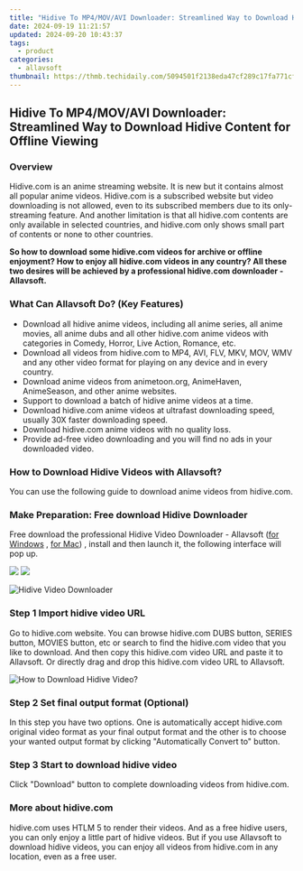 ```yaml
---
title: "Hidive To MP4/MOV/AVI Downloader: Streamlined Way to Download Hidive Content for Offline Viewing"
date: 2024-09-19 11:21:57
updated: 2024-09-20 10:43:37
tags:
  - product
categories:
  - allavsoft
thumbnail: https://thmb.techidaily.com/5094501f2138eda47cf289c17fa771cf70f1a2ff2f06afb7d0554f6c0b97c22b.jpg
---
```


## Hidive To MP4/MOV/AVI Downloader: Streamlined Way to Download Hidive Content for Offline Viewing

### Overview

Hidive.com is an anime streaming website. It is new but it contains almost all popular anime videos. Hidive.com is a subscribed website but video downloading is not allowed, even to its subscribed members due to its only-streaming feature. And another limitation is that all hidive.com contents are only available in selected countries, and hidive.com only shows small part of contents or none to other countries.

**So how to download some hidive.com videos for archive or offline enjoyment? How to enjoy all hidive.com videos in any country? All these two desires will be achieved by a professional hidive.com downloader - Allavsoft.**

### What Can Allavsoft Do? (Key Features)

* Download all hidive anime videos, including all anime series, all anime movies, all anime dubs and all other hidive.com anime videos with categories in Comedy, Horror, Live Action, Romance, etc.
* Download all videos from hidive.com to MP4, AVI, FLV, MKV, MOV, WMV and any other video format for playing on any device and in every country.
* Download anime videos from animetoon.org, AnimeHaven, AnimeSeason, and other anime websites.
* Support to download a batch of hidive anime videos at a time.
* Download hidive.com anime videos at ultrafast downloading speed, usually 30X faster downloading speed.
* Download hidive.com anime videos with no quality loss.
* Provide ad-free video downloading and you will find no ads in your downloaded video.

### How to Download Hidive Videos with Allavsoft?

You can use the following guide to download anime videos from hidive.com.

### Make Preparation: Free download Hidive Downloader

Free download the professional Hidive Video Downloader - Allavsoft ([for Windows](https://tools.techidaily.com/allavsoft/products/) , [for Mac](https://tools.techidaily.com/allavsoft/products/)) , install and then launch it, the following interface will pop up.

[![](https://www.allavsoft.com/how-to/../images/how-to/free-download-win.jpg)](https://tools.techidaily.com/allavsoft/products/) [![](https://www.allavsoft.com/how-to/../images/how-to/free-download-mac.jpg)](https://tools.techidaily.com/allavsoft/products/)

![Hidive Video Downloader](https://www.allavsoft.com/how-to/../images/allavsoft/screen-shot-600.jpg)

### Step 1 Import hidive video URL

Go to hidive.com website. You can browse hidive.com DUBS button, SERIES button, MOVIES button, etc or search to find the hidive.com video that you like to download. And then copy this hidive.com video URL and paste it to Allavsoft. Or directly drag and drop this hidive.com video URL to Allavsoft.

![How to Download Hidive Video?](https://www.allavsoft.com/how-to/../images/how-to/download-rtmp-video/download-rtmp-video.jpg)

### Step 2 Set final output format (Optional)

In this step you have two options. One is automatically accept hidive.com original video format as your final output format and the other is to choose your wanted output format by clicking "Automatically Convert to" button.

### Step 3 Start to download hidive video

Click "Download" button to complete downloading videos from hidive.com.

### More about hidive.com

hidive.com uses HTLM 5 to render their videos. And as a free hidive users, you can only enjoy a little part of hidive videos. But if you use Allavsoft to download hidive videos, you can enjoy all videos from hidive.com in any location, even as a free user.

<ins class="adsbygoogle"
     style="display:block"
     data-ad-format="autorelaxed"
     data-ad-client="ca-pub-7571918770474297"
     data-ad-slot="1223367746"></ins>



<ins class="adsbygoogle"
     style="display:block"
     data-ad-client="ca-pub-7571918770474297"
     data-ad-slot="8358498916"
     data-ad-format="auto"
     data-full-width-responsive="true"></ins>
